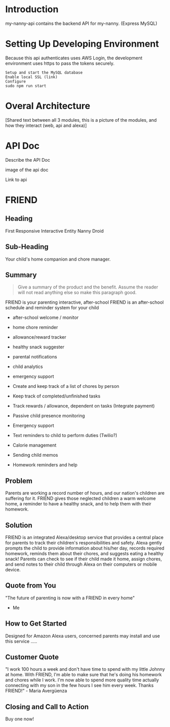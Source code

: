 # Introduction

my-nanny-api contains the backend API for my-nanny. (Express MySQL)

# Setting Up Developing Environment

Because this api authenticates uses AWS Login, the development environment uses https to pass the tokens securely.

```ssh
Setup and start the MySQL database
Enable local SSL (link)
Configure
sudo npm run start
```

# Overal Architecture

[Shared text between all 3 modules, this is a picture of the modules, and how they interact (web, api and alexa)]

# API Doc

Describe the API Doc

image of the api doc

Link to api

# FRIEND #

<!-- 
> This material was originally posted [here](http://www.quora.com/What-is-Amazons-approach-to-product-development-and-product-management). It is reproduced here for posterities sake.

There is an approach called "working backwards" that is widely used at Amazon. They work backwards from the customer, rather than starting with an idea for a product and trying to bolt customers onto it. While working backwards can be applied to any specific product decision, using this approach is especially important when developing new products or features.

For new initiatives a product manager typically starts by writing an internal press release announcing the finished product. The target audience for the press release is the new/updated product's customers, which can be retail customers or internal users of a tool or technology. Internal press releases are centered around the customer problem, how current solutions (internal or external) fail, and how the new product will blow away existing solutions.

If the benefits listed don't sound very interesting or exciting to customers, then perhaps they're not (and shouldn't be built). Instead, the product manager should keep iterating on the press release until they've come up with benefits that actually sound like benefits. Iterating on a press release is a lot less expensive than iterating on the product itself (and quicker!).

If the press release is more than a page and a half, it is probably too long. Keep it simple. 3-4 sentences for most paragraphs. Cut out the fat. Don't make it into a spec. You can accompany the press release with a FAQ that answers all of the other business or execution questions so the press release can stay focused on what the customer gets. My rule of thumb is that if the press release is hard to write, then the product is probably going to suck. Keep working at it until the outline for each paragraph flows. 

Oh, and I also like to write press-releases in what I call "Oprah-speak" for mainstream consumer products. Imagine you're sitting on Oprah's couch and have just explained the product to her, and then you listen as she explains it to her audience. That's "Oprah-speak", not "Geek-speak".

Once the project moves into development, the press release can be used as a touchstone; a guiding light. The product team can ask themselves, "Are we building what is in the press release?" If they find they're spending time building things that aren't in the press release (overbuilding), they need to ask themselves why. This keeps product development focused on achieving the customer benefits and not building extraneous stuff that takes longer to build, takes resources to maintain, and doesn't provide real customer benefit (at least not enough to warrant inclusion in the press release).
 -->
 
## Heading ##
  First
  Responsive
  Interactive
  Entity
  Nanny
  Droid

## Sub-Heading ##
  Your child's home companion and chore manager.

## Summary ##
  > Give a summary of the product and the benefit. Assume the reader will not read anything else so make this paragraph good.
  
  FRIEND is your parenting interactive, after-school 
  FRIEND is an after-school schedule and reminder system for your child
  
  
  - after-school welcome / monitor
  - home chore reminder
  - allowance/reward tracker
  - healthy snack suggester

  - parental notifications
  - child analytics
  - emergency support
  
  - Create and keep track of a list of chores by person
  - Keep track of completed/unfinished tasks
  - Track rewards / allowance, dependent on tasks (Integrate payment)
  - Passive child presence monitoring
  - Emergency support
  - Text reminders to child to perform duties (Twilio?)
  - Calorie management
  - Sending child memos
  - Homework reminders and help

## Problem ##
  Parents are working a record number of hours, and our nation's children are suffering for it. FRIEND gives those neglected children a warm welcome home, a reminder to have a healthy snack, and to help them with their homework.

## Solution ##
  FRIEND is an integrated Alexa/desktop service that provides a central place for parents to track their children's responsibilities and safety. Alexa gently prompts the child to provide information about his/her day, records required homework, reminds them about their chores, and suggests eating a healthy snack! Parents can check to see if their child made it home, assign chores, and send notes to their child through Alexa on their computers or mobile device.

## Quote from You ##
  "The future of parenting is now with a FRIEND in every home"
  - Me

## How to Get Started ##
  Designed for Amazon Alexa users, concerned parents may install and use this service .....

## Customer Quote ##
  "I work 100 hours a week and don't have time to spend with my little Johnny at home. With FRIEND, I'm able to make sure that he's doing his homework and chores while I work. I'm now able to spend more quality time actually connecting with my son in the few hours I see him every week. Thanks FRIEND!" - Maria Avergüenza

## Closing and Call to Action ##
  Buy one now!
